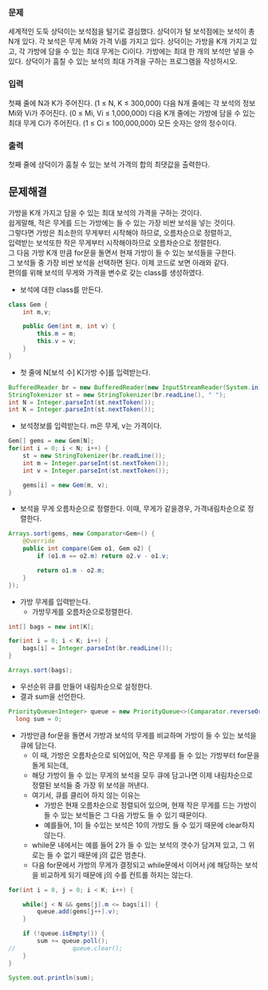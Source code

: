 ### 문제
세계적인 도둑 상덕이는 보석점을 털기로 결심했다.
상덕이가 털 보석점에는 보석이 총 N개 있다. 각 보석은 무게 Mi와 가격 Vi를 가지고 있다. 상덕이는 가방을 K개 가지고 있고, 각 가방에 담을 수 있는 최대 무게는 Ci이다. 가방에는 최대 한 개의 보석만 넣을 수 있다.
상덕이가 훔칠 수 있는 보석의 최대 가격을 구하는 프로그램을 작성하시오.

### 입력
첫째 줄에 N과 K가 주어진다. (1 ≤ N, K ≤ 300,000)
다음 N개 줄에는 각 보석의 정보 Mi와 Vi가 주어진다. (0 ≤ Mi, Vi ≤ 1,000,000)
다음 K개 줄에는 가방에 담을 수 있는 최대 무게 Ci가 주어진다. (1 ≤ Ci ≤ 100,000,000)
모든 숫자는 양의 정수이다.

### 출력
첫째 줄에 상덕이가 훔칠 수 있는 보석 가격의 합의 최댓값을 출력한다.


## 문제해결
가방을 K개 가지고 담을 수 있는 최대 보석의 가격을 구하는 것이다.    
쉽게말해, 적은 무게를 드는 가방에는 들 수 있는 가장 비싼 보석을 넣는 것이다.   
그렇다면 가방은 최소한의 무게부터 시작해야 하므로, 오름차순으로 정렬하고,   
입력받는 보석또한 작은 무게부터 시작해야하므로 오름차순으로 정렬한다.    
그 다음 가방 K개 만큼 for문을 돌면서 현재 가방이 들 수 있는 보석들을 구한다.    
그 보석들 중 가장 비싼 보석을 선택하면 된다. 이제 코드로 보면 아래와 같다.  
편의를 위해 보석의 무게와 가격을 변수로 갖는 class를 생성하였다.  

- 보석에 대한 class를 만든다.
```java
class Gem {
    int m,v;

    public Gem(int m, int v) {
        this.m = m;
        this.v = v;
    }
}
```
- 첫 줄에 N[보석 수] K[가방 수]를 입력받는다.
```java
BufferedReader br = new BufferedReader(new InputStreamReader(System.in));
StringTokenizer st = new StringTokenizer(br.readLine(), " ");
int N = Integer.parseInt(st.nextToken());
int K = Integer.parseInt(st.nextToken());
```
- 보석정보를 입력받는다. m은 무게, v는 가격이다.
```java
Gem[] gems = new Gem[N];
for(int i = 0; i < N; i++) {
    st = new StringTokenizer(br.readLine());
    int m = Integer.parseInt(st.nextToken());
    int v = Integer.parseInt(st.nextToken());

    gems[i] = new Gem(m, v);
}
```
- 보석을 무게 오름차순으로 정렬한다. 이때, 무게가 같을경우, 가격내림차순으로 정렬한다.
```java
Arrays.sort(gems, new Comparator<Gem>() {
    @Override
    public int compare(Gem o1, Gem o2) {
        if (o1.m == o2.m) return o2.v - o1.v;

        return o1.m - o2.m;
    }
});
```
- 가방 무게를 입력받는다.
  - 가방무게를 오름차순으로정렬한다.
```java
int[] bags = new int[K];

for(int i = 0; i < K; i++) {
    bags[i] = Integer.parseInt(br.readLine());
}

Arrays.sort(bags);
```
- 우선순위 큐를 만들어 내림차순으로 설정한다.
- 결과 sum을 선언한다.
```java
PriorityQueue<Integer> queue = new PriorityQueue<>(Comparator.reverseOrder());
  long sum = 0;
```
- 가방만큼 for문을 돌면서 가방과 보석의 무게를 비교하며 가방이 들 수 있는 보석을 큐에 담는다.
  - 이 때, 가방은 오름차순으로 되어있어, 작은 무게를 들 수 있는 가방부터 for문을 돌게 되는데, 
  - 해당 가방이 들 수 있는 무게의 보석을 모두 큐에 담고나면 이제 내림차순으로 정렬된 보석들 중 가장 위 보석을 꺼낸다.
  - 여기서, 큐를 클리어 하지 않는 이유는
    - 가방은 현재 오름차순으로 정렬되어 있으며, 현재 작은 무게를 드는 가방이 들 수 있는 보석들은 그 다음 가방도 들 수 있기 때문이다.
    - 예를들어, 1이 들 수있는 보석은 10의 가방도 들 수 있기 때문에 clear하지 않는다. 
  - while문 내에서는 예를 들어 2가 들 수 있는 보석의 갯수가 담겨져 있고, 그 위로는 들 수 없기 때문에 j의 값은 멈춘다.
  - 다음 for문에서 가방의 무게가 결정되고 while문에서 이어서 j에 해당하는 보석을 비교하게 되기 때문에 j의 수를 컨트롤 하지는 않는다.

```java
for(int i = 0, j = 0; i < K; i++) {

    while(j < N && gems[j].m <= bags[i]) {
        queue.add(gems[j++].v);
    }

    if (!queue.isEmpty()) {
        sum += queue.poll();
//                queue.clear();
    }
}

System.out.println(sum);
```
